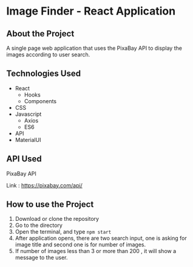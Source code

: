 # Image Finder - React Application   

## About the Project
A single page web application that uses the PixaBay API to display the images according to user search.

## Technologies Used

- React
  - Hooks
  - Components
- CSS
- Javascript
  - Axios
  - ES6
- API
- MaterialUI


## API Used
PixaBay API

Link : https://pixabay.com/api/

## How to use the Project

1. Download or clone the repository 
2. Go to the directory
3. Open the terminal, and type `npm start`
4. After application opens, there are two search input, one is asking for image title and second one is for number of images.
5. If number of images less than 3 or more than 200 , it will show a message to the user.



